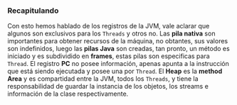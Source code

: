 
### Recapitulando


Con esto hemos hablado de los registros de la JVM, vale aclarar que algunos son exclusivos para los `Threads` y otros no. Las **pila nativa** son importantes para obtener recursos de la máquina, no obtantes, sus valores son indefinidos, luego las  **pilas Java** son creadas, tan pronto, un método es iniciado y es subdividido en **frames**, estas pilas son especificas para `Thread`. El registro **PC** no posee información, apenas apunta a la instrucción que está siendo ejecutada y posee una por `Thread`. El **Heap** es la  **method Area** y es compartidad entre la JVM, todos los `Threads`, y tiene la responsabilidad de guardar la instancia de los objetos, los streams e información de la clase respectivamente.
